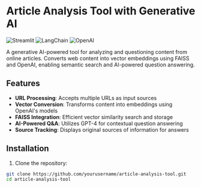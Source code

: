 # Article Analysis Tool with Generative AI

![Streamlit](https://img.shields.io/badge/Streamlit-FF4B4B?style=for-the-badge&logo=Streamlit&logoColor=white)
![LangChain](https://img.shields.io/badge/LangChain-00ADD8?style=for-the-badge&logo=langchain&logoColor=white)
![OpenAI](https://img.shields.io/badge/OpenAI-412991?style=for-the-badge&logo=openai&logoColor=white)

A generative AI-powered tool for analyzing and questioning content from online articles. Converts web content into vector embeddings using FAISS and OpenAI, enabling semantic search and AI-powered question answering.

## Features

- **URL Processing**: Accepts multiple URLs as input sources
- **Vector Conversion**: Transforms content into embeddings using OpenAI's models
- **FAISS Integration**: Efficient vector similarity search and storage
- **AI-Powered Q&A**: Utilizes GPT-4 for contextual question answering
- **Source Tracking**: Displays original sources of information for answers

## Installation

1. Clone the repository:
```bash
git clone https://github.com/yourusername/article-analysis-tool.git
cd article-analysis-tool

